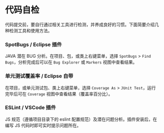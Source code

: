 # 代码自检
代码提交前，要自行通过相关工具进行检测，并养成良好的习惯。下面简要介绍几种检测工具和使用方法。

### SpotBugs / Eclipse 插件
JAVA 潜在 BUG 分析。在项目、包，或类上右键菜单，选择 `SpotBugs` > `Find Bugs`，分析完成后可以在 `Bug Explorer` 或 `Markers` 视图中查看结果。

### 单元测试覆盖率 / Eclipse 自带
在项目，或单元测试包、类上右键菜单，选择 `Coverage As` > `JUnit Test`，运行完毕后可在 `Coverage` 视图中查看结果（覆盖率百分比）。

### ESLint / VSCode 插件
JS 规范（遵循项目目录下的 eslint 配置规范）及潜在问题分析。插件安装后，在编写 JS 代码时即可实时提示问题所在。
